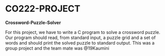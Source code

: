 # CO222-PROJECT
**Crossword-Puzzle-Solver**

For this project, we have to write a C program to solve a crossword puzzle. Our program should read, from 
standard input, a puzzle grid and a set of words and should print the solved puzzle to standard output.
This was a group project and the team mate was @19Kaumini
